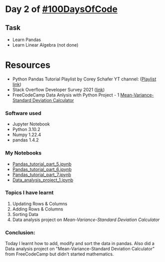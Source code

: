 # Day 2 of [#100DaysOfCode](https://twitter.com/Param3021/status/1532218403754496002?s=20&t=nDDm68WQNwG12Y2JdK2pxw)

## Task
- Learn Pandas
- Learn Linear Algebra  (not done)

# Resources
- Python Pandas Tutorial Playlist by Corey Schafer YT channel: ([Playlist link](https://www.youtube.com/playlist?list=PL-osiE80TeTsWmV9i9c58mdDCSskIFdDS))
- Stack Overflow Developer Survey 2021 ([link]((https://insights.stackoverflow.com/survey)))
- FreeCodeCamp Data Anlysis with Python Project - 1 [Mean-Variance-Standard Deviation Calculator](https://www.freecodecamp.org/learn/data-analysis-with-python/data-analysis-with-python-projects/mean-variance-standard-deviation-calculator)

### Software used
- Jupyter Notebook
- Python 3.10.2
- Numpy 1.22.4
- pandas 1.4.2

### My Notebooks
- [Pandas_tutorial_part_5.ipynb](./Pandas_tutorial_part_5.ipynb)
- [Pandas_tutorial_part_6.ipynb](./Pandas_tutorial_part_6.ipynb)
- [Pandas_tutorial_part_7.ipynb](./Pandas_tutorial_part_7.ipynb)
- [Data_analysis_project_1.ipynb](./Data_analysis_project_1.ipynb)

### Topics I have learnt
1. Updating Rows & Columns
2. Adding Rows & Columns
3. Sorting Data
4. Data analysis project on *Mean-Variance-Standard Deviation Calculator*

### Conclusion:
Today I learnt how to add, modify and sort the data in pandas. Also did a Data analysis project on "Mean-Variance-Standard Deviation Calculator" from FreeCodeCamp but didn't started mathematics.
